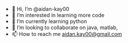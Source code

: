 - 👋 Hi, I’m @aidan-kay00
- 👀 I’m interested in learning more code
- 🌱 I’m currently learning python
- 💞️ I’m looking to collaborate on java, matlab, 
- 📫 How to reach me aidan.kay00@gmail.com

<!---
aidan-kay00/aidan-kay00 is a ✨ special ✨ repository because its `README.md` (this file) appears on your GitHub profile.
You can click the Preview link to take a look at your changes.
--->
